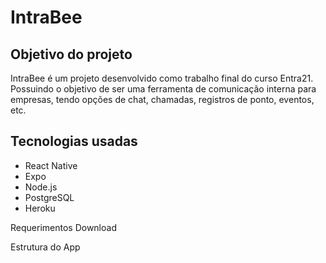# IntraBee

## Objetivo do projeto

IntraBee é um projeto desenvolvido como trabalho final do curso Entra21. Possuindo o objetivo de ser uma ferramenta de comunicação interna para empresas, tendo opções de chat, chamadas, registros de ponto, eventos, etc. 

## Tecnologias usadas

* React Native
* Expo
* Node.js
* PostgreSQL
* Heroku

Requerimentos
Download

Estrutura do App

